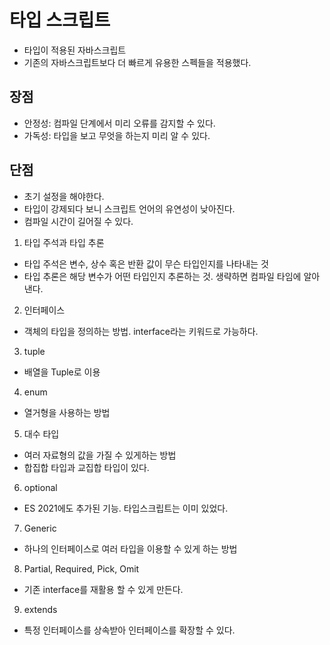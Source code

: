 # 타입 스크립트
 - 타입이 적용된 자바스크립트
 - 기존의 자바스크립트보다 더 빠르게 유용한 스펙들을 적용했다.

## 장점
  - 안정성: 컴파일 단계에서 미리 오류를 감지할 수 있다.
  - 가독성: 타입을 보고 무엇을 하는지 미리 알 수 있다.

## 단점
  - 초기 설정을 해야한다.
  - 타입이 강제되다 보니 스크립트 언어의 유연성이 낮아진다.
  - 컴파일 시간이 길어질 수 있다.

1. 타입 주석과 타입 추론
  - 타입 주석은 변수, 상수 혹은 반환 값이 무슨 타입인지를 나타내는 것
  - 타입 추론은 해당 변수가 어떤 타입인지 추론하는 것. 생략하면 컴파일 타임에 알아낸다.

2. 인터페이스
  - 객체의 타입을 정의하는 방법. interface라는 키워드로 가능하다.

3. tuple
  - 배열을 Tuple로 이용
  
4. enum
  - 열거형을 사용하는 방법

5. 대수 타입
  - 여러 자료형의 값을 가질 수 있게하는 방법
  - 합집합 타입과 교집합 타입이 있다.

6. optional
  - ES 2021에도 추가된 기능. 타입스크립트는 이미 있었다.

7. Generic
  - 하나의 인터페이스로 여러 타입을 이용할 수 있게 하는 방법

8. Partial, Required, Pick, Omit
  - 기존 interface를 재활용 할 수 있게 만든다.

9. extends
  - 특정 인터페이스를 상속받아 인터페이스를 확장할 수 있다.
